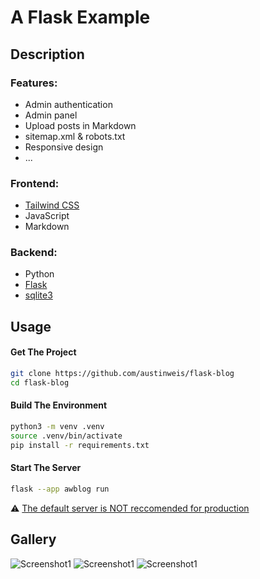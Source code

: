# A Flask Example

## Description

### Features:
- Admin authentication
- Admin panel
- Upload posts in Markdown
- sitemap.xml & robots.txt
- Responsive design
- ...

### Frontend:

- [Tailwind CSS](https://tailwindcss.com/)
- JavaScript
- Markdown

### Backend:

- Python
- [Flask](https://flask.palletsprojects.com/en/2.3.x/)
- [sqlite3](https://docs.python.org/3/library/sqlite3.html)

## Usage

#### Get The Project
``` bash
git clone https://github.com/austinweis/flask-blog
cd flask-blog
```

#### Build The Environment
``` bash
python3 -m venv .venv
source .venv/bin/activate
pip install -r requirements.txt
```

#### Start The Server
``` bash
flask --app awblog run
```
⚠️ [The default server is NOT reccomended for production](https://flask.palletsprojects.com/en/2.3.x/deploying/)  

## Gallery
![Screenshot1](https://github.com/austinweis/flask-blog/new/main/docs/images/blog1.png)
![Screenshot1](https://github.com/austinweis/flask-blog/new/main/docs/images/blog2.png)
![Screenshot1](https://github.com/austinweis/flask-blog/new/main/docs/images/blog3.png)

